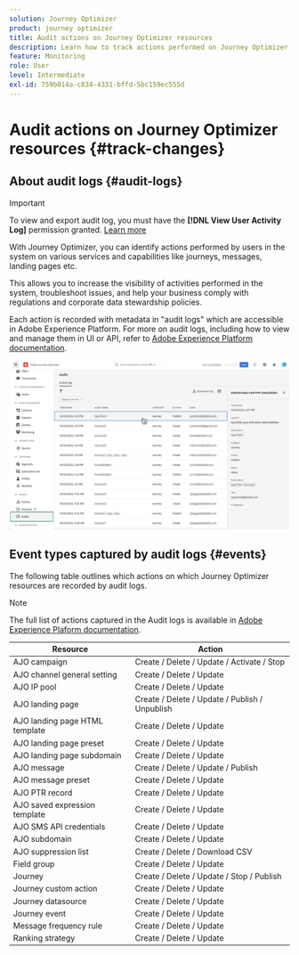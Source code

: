 ```yaml
---
solution: Journey Optimizer
product: journey optimizer
title: Audit actions on Journey Optimizer resources
description: Learn how to track actions performed on Journey Optimizer resources.
feature: Monitoring
role: User
level: Intermediate
exl-id: 759b014a-c834-4331-bffd-5bc159ec555d
---
```

# Audit actions on Journey Optimizer resources {#track-changes}

## About audit logs {#audit-logs}

>[!IMPORTANT]
>
>To view and export audit log, you must have the **[!DNL View User Activity Log]** permission granted. [Learn more](../administration/ootb-product-profiles.md)

With Journey Optimizer, you can identify actions performed by users in the system on various services and capabilities like journeys, messages, landing pages etc.

This allows you to increase the visibility of activities performed in the system, troubleshoot issues, and help your business comply with regulations and corporate data stewardship policies.

Each action is recorded with metadata in "audit logs" which are accessible in Adobe Experience Platform. For more on audit logs, including how to view and manage them in UI or API, refer to [Adobe Experience Platform documentation](https://experienceleague.adobe.com/docs/experience-platform/landing/governance-privacy-security/audit-logs/overview.html).

![](assets/audit-logs.png)

## Event types captured by audit logs {#events}

The following table outlines which actions on which Journey Optimizer resources are recorded by audit logs.

>[!NOTE]
>
>The full list of actions captured in the Audit logs is available in [Adobe Experience Plaform documentation](https://experienceleague.adobe.com/docs/experience-platform/landing/governance-privacy-security/audit-logs/overview.html#category).

| Resource | Action            |
|-----------|------------------|
| AJO campaign | Create / Delete / Update / Activate / Stop |
| AJO channel general setting | Create / Delete / Update |
| AJO IP pool | Create / Delete / Update |
| AJO landing page | Create / Delete / Update / Publish / Unpublish |
| AJO landing page HTML template | Create / Delete / Update |
| AJO landing page preset | Create / Delete / Update |
| AJO landing page subdomain | Create / Delete / Update |
| AJO message | Create / Delete / Update / Publish |
| AJO message preset | Create / Delete / Update |
| AJO PTR record | Create / Delete / Update |
| AJO saved expression template | Create / Delete / Update |
| AJO SMS API credentials | Create / Delete / Update |
| AJO subdomain | Create / Delete / Update |
| AJO suppression list | Create / Delete / Download CSV |
| Field group | Create / Delete / Update |
| Journey | Create / Delete / Update / Stop / Publish |
| Journey custom action | Create / Delete / Update |
| Journey datasource | Create / Delete / Update |
| Journey event | Create / Delete / Update |
| Message frequency rule | Create / Delete / Update |
| Ranking strategy | Create / Delete / Update |
